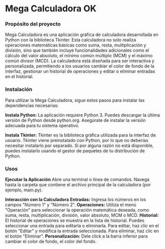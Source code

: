 # Mega Calculadora OK


### Propósito del proyecto

Mega Calculadora es una aplicación gráfica de calculadora desarrollada en Python con la biblioteca Tkinter. Esta calculadora no solo realiza operaciones matemáticas básicas como suma, resta, multiplicación y división, sino que también incluye funcionalidades adicionales como el cálculo del valor absoluto, el mínimo común múltiplo (MCM) y el máximo común divisor (MCD). La calculadora está diseñada para ser interactiva y personalizada, permitiendo a los usuarios cambiar el color de fondo de la interfaz, gestionar un historial de operaciones y editar o eliminar entradas en el historial.

### Instalación

Para utilizar la Mega Calculadora, sigue estos pasos para instalar las dependencias necesarias:

**Instala Python:** La aplicación requiere Python 3. Puedes descargar la última versión de Python desde python.org. Asegúrate de instalar la versión adecuada para tu sistema operativo.

**Instala Tkinter:** Tkinter es la biblioteca gráfica utilizada para la interfaz de usuario. Tkinter viene preinstalado con Python, por lo que no deberías necesitar instalarlo por separado. Si por alguna razón no está disponible, puedes instalarlo usando el gestor de paquetes de tu distribución de Python.


### Usos 

**Ejecutar la Aplicación**
Abre una terminal o línea de comandos.
Navega hasta la carpeta que contiene el archivo principal de la calculadora (por ejemplo, main.py).

**Interacción con la Calculadora**
**Entradas:** Ingresa los números en los campos "Número 1" y "Número 2".
**Operaciones:** Utiliza el menú "Operación" para seleccionar la operación matemática deseada, como suma, resta, multiplicación, división, valor absoluto, MCM o MCD.
**Historial:** El historial de operaciones se muestra en la lista de historial. Puedes seleccionar una entrada para editarla o eliminarla. Para editar, haz clic en el botón "Editar" y modifica la entrada seleccionada. Para eliminar, haz clic en el botón "Eliminar".
**Personalización:** Dele click a la barra inferior para cambiar el color de fondo, el color del fondo.
